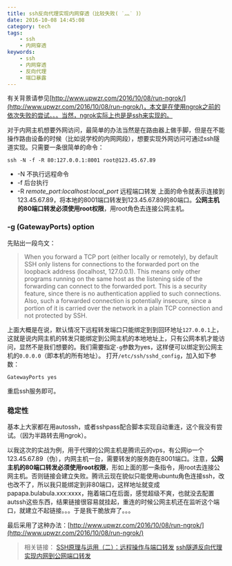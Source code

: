 ```yaml
---
title: ssh反向代理实现内网穿透（比较失败( ˙灬˙ )）
date: 2016-10-08 14:45:08
category: tech
tags:
    - ssh
    - 内网穿透
keywords:
    - ssh
    - 内网穿透
    - 反向代理
    - 端口暴露
---
```


有关背景请参见[http://www.upwzr.com/2016/10/08/run-ngrok/](http://www.upwzr.com/2016/10/08/run-ngrok/)，本文是在使用ngrok之前的依次失败的尝试。。。当然，ngrok实际上也是是ssh来实现的。

对于内网主机想要外网访问，最简单的办法当然是在路由器上做手脚，但是在不能操作路由设备的时候（比如说学校的内网网段），想要实现外网访问可通过ssh隧道实现。只需要一条很简单的命令：
```
ssh -N -f -R 80:127.0.0.1:8001 root@123.45.67.89
```
* -N 不执行远程命令
* -f 后台执行
* -R *remote_port:localhost:local_port* 远程端口转发
上面的命令就表示连接到123.45.67.89，将本地的8001端口转发到123.45.67.89的80端口。__公网主机的80端口转发必须使用root权限__，用root角色去连接公网主机。

<!-- more -->

### -g (GatewayPorts) option

先贴出一段鸟文：
>When you forward a TCP port (either locally or remotely), by default SSH only listens for connections to the forwarded port on the loopback address (localhost, 127.0.0.1). This means only other programs running on the same host as the listening side of the forwarding can connect to the forwarded port. This is a security feature, since there is no authentication applied to such connections. Also, such a forwarded connection is potentially insecure, since a portion of it is carried over the network in a plain TCP connection and not protected by SSH.

上面大概是在说，默认情况下远程转发端口只能绑定到到回环地址`127.0.0.1`上，这就是说内网主机的转发只能绑定到公网主机的本地地址上，只有公网本机才能访问，显然不是我们想要的。我们需要指定`-g`参数为yes，这样便可以绑定到公网主机的`0.0.0.0`（即本机的所有地址）。
打开`/etc/ssh/sshd_config`，加入如下参数：
```
GatewayPorts yes
```
重启ssh服务即可。

### 稳定性

基本上大家都在用autossh，或者sshpass配合脚本实现自动重连，这个我没有尝试。（因为半路转去用ngrok）。



以我这次的实战为例，用于代理的公网主机是腾讯云的vps，有公网ip一个123.45.67.89（伪），内网主机一台，需要转发的服务跑在8001端口。注意，__公网主机的80端口转发必须使用root权限__，形如上面的那一条指令，用root去连接公网主机。否则链接会建立失败。腾讯云现在貌似只能使用ubuntu角色连接ssh，改也改不了，所以我只能绑定到非80端口，这样地址就变成papapa.bulabula.xxx:xxxx，拖着端口在后面，感觉超级不爽，也就没去配置autssh这些东西，结果链接很容易就挂起，重连的时候公网主机还在监听这个端口，就建立不起链接。。。于是我干脆放弃了。。。

最后采用了这种办法：[http://www.upwzr.com/2016/10/08/run-ngrok/](http://www.upwzr.com/2016/10/08/run-ngrok/)

>相关链接：
>[SSH原理与运用（二）：远程操作与端口转发](http://www.ruanyifeng.com/blog/2011/12/ssh_port_forwarding.html)
>[ssh隧道反向代理实现内网到公网端口转发](http://www.netcan666.com/2016/09/28/ssh%E9%9A%A7%E9%81%93%E5%8F%8D%E5%90%91%E4%BB%A3%E7%90%86%E5%AE%9E%E7%8E%B0%E5%86%85%E7%BD%91%E5%88%B0%E5%85%AC%E7%BD%91%E7%AB%AF%E5%8F%A3%E8%BD%AC%E5%8F%91/)
<!--stackedit_data:
eyJoaXN0b3J5IjpbLTE4ODI3NTY0NDksLTEzNTA2ODA4MThdfQ
==
-->